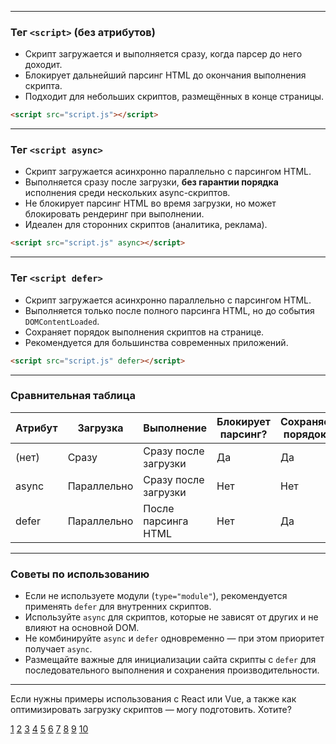 
---

### Тег `<script>` (без атрибутов)

- Скрипт загружается и выполняется сразу, когда парсер до него доходит.
- Блокирует дальнейший парсинг HTML до окончания выполнения скрипта.
- Подходит для небольших скриптов, размещённых в конце страницы.

```html
<script src="script.js"></script>
```

---

### Тег `<script async>`

- Скрипт загружается асинхронно параллельно с парсингом HTML.
- Выполняется сразу после загрузки, **без гарантии порядка** исполнения среди нескольких async-скриптов.
- Не блокирует парсинг HTML во время загрузки, но может блокировать рендеринг при выполнении.
- Идеален для сторонних скриптов (аналитика, реклама).

```html
<script src="script.js" async></script>
```

---

### Тег `<script defer>`

- Скрипт загружается асинхронно параллельно с парсингом HTML.
- Выполняется только после полного парсинга HTML, но до события `DOMContentLoaded`.
- Сохраняет порядок выполнения скриптов на странице.
- Рекомендуется для большинства современных приложений.

```html
<script src="script.js" defer></script>
```

---

### Сравнительная таблица

| Атрибут | Загрузка    | Выполнение           | Блокирует парсинг? | Сохраняет порядок? |
| ------- | ----------- | -------------------- | ------------------ | ------------------ |
| (нет)   | Сразу       | Сразу после загрузки | Да                 | Да                 |
| async   | Параллельно | Сразу после загрузки | Нет                | Нет                |
| defer   | Параллельно | После парсинга HTML  | Нет                | Да                 |

---

### Советы по использованию

- Если не используете модули (`type="module"`), рекомендуется применять `defer` для внутренних скриптов.
- Используйте `async` для скриптов, которые не зависят от других и не влияют на основной DOM.
- Не комбинируйте `async` и `defer` одновременно — при этом приоритет получает `async`.
- Размещайте важные для инициализации сайта скрипты с `defer` для последовательного выполнения и сохранения производительности.

---

Если нужны примеры использования с React или Vue, а также как оптимизировать загрузку скриптов — могу подготовить. Хотите?

[1](https://doka.guide/html/defer-async/)
[2](https://wp-kama.ru/id_12151/raznitsa-async-defer.html)
[3](https://elbrusboot.camp/blog/skripty-async-defer-i-optimizatsiia/)
[4](https://learn.javascript.ru/script-async-defer)
[5](https://sky.pro/wiki/html/ispolzovanie-async-i-defer-v-html-rabota-i-obratnaya-sovmestimost/)
[6](https://habr.com/ru/articles/323790/)
[7](https://learn.javascript.ru/external-script)
[8](https://www.youtube.com/watch?v=NfdpNdieLyg)
[9](https://doka.guide/html/script/)
[10](https://developer.mozilla.org/ru/docs/Web/HTML/Reference/Elements/script)
